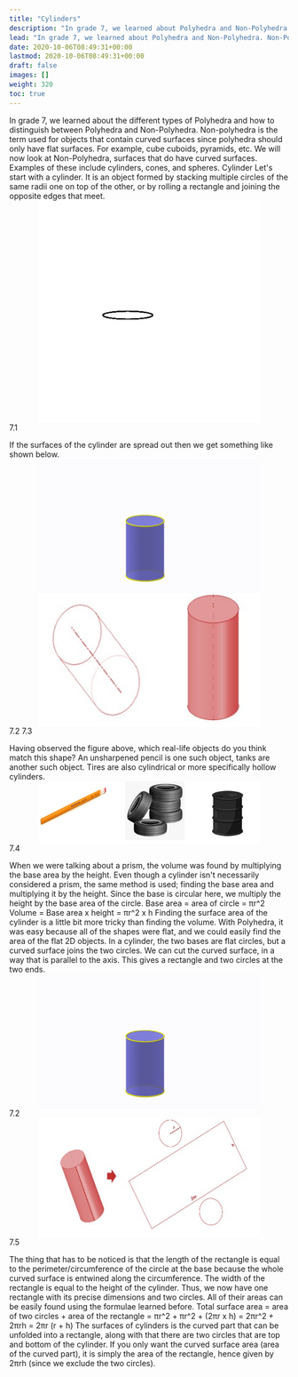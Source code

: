 ```yaml
---
title: "Cylinders"
description: "In grade 7, we learned about Polyhedra and Non-Polyhedra. Non-Polyhedra have curved surfaces, like cylinders. Cylinders have circular bases and a curved surface. We can find the volume by multiplying the base area by the height. The surface area is the sum of the areas of the two circles and the rectangle formed by the curved surface."
lead: "In grade 7, we learned about Polyhedra and Non-Polyhedra. Non-Polyhedra have curved surfaces, like cylinders. Cylinders have circular bases and a curved surface. We can find the volume by multiplying the base area by the height. The surface area is the sum of the areas of the two circles and the rectangle formed by the curved surface."
date: 2020-10-06T08:49:31+00:00
lastmod: 2020-10-06T08:49:31+00:00
draft: false
images: []
weight: 320
toc: true
---
```


In grade 7, we learned about the different types of Polyhedra and how to distinguish between Polyhedra and Non-Polyhedra. Non-polyhedra is the term used for objects that contain curved surfaces since polyhedra should only have flat surfaces. For example, cube cuboids, pyramids, etc.
We will now look at Non-Polyhedra, surfaces that do have curved surfaces. Examples of these include cylinders, cones, and spheres. 
Cylinder
Let's start with a cylinder. It is an object formed by stacking multiple circles of the same radii one on top of the other, or by rolling a rectangle and joining the opposite edges that meet. 
<img src="7_1_circles_extended.gif" width="400" style="display: block; margin: 0 auto;">
7.1



If the surfaces of the cylinder are spread out then we get something like shown below. 
<img src="7_2_net_of_a_cylinder.gif" width="400" style="display: block; margin: 0 auto;">
<img src="7_3_cylinder_views.jpg" width="400" style="display: block; margin: 0 auto;">
7.2 7.3


Having observed the figure above, which real-life objects do you think match this shape? An unsharpened pencil is one such object, tanks are another such object. Tires are also cylindrical or more specifically hollow cylinders.  
<img src="7_4_cylindrical_objects.jpg" width="400" style="display: block; margin: 0 auto;">
7.4

When we were talking about a prism, the volume was found by multiplying the base area by the height. Even though a cylinder isn't necessarily considered a prism, the same method is used; finding the base area and multiplying it by the height. 
Since the base is circular here, we multiply the height by the base area of the circle. 
Base area = area of circle = πr^2
Volume = Base area x height = πr^2 x h
Finding the surface area of the cylinder is a little bit more tricky than finding the volume. With Polyhedra, it was easy because all of the shapes were flat, and we could easily find the area of the flat 2D objects. 
In a cylinder, the two bases are flat circles, but a curved surface joins the two circles. We can cut the curved surface, in a way that is parallel to the axis. This gives a rectangle and two circles at the two ends.   
<img src="7_2_net_of_a_cylinder.gif" width="400" style="display: block; margin: 0 auto;">
7.2
<img src="7_5_net_of_a_cylinder.jpg" width="400" style="display: block; margin: 0 auto;">
7.5

The thing that has to be noticed is that the length of the rectangle is equal to the perimeter/circumference of the circle at the base because the whole curved surface is entwined along the circumference. The width of the rectangle is equal to the height of the cylinder. Thus, we now have one rectangle with its precise dimensions and two circles. All of their areas can be easily found using the formulae learned before. 
Total surface area = area of two circles + area of the rectangle
= πr^2 + πr^2 + (2πr x h)
= 2πr^2 + 2πrh
= 2πr (r + h)
The surfaces of cylinders is the curved part that can be unfolded into a rectangle, along with that there are two circles that are top and bottom of the cylinder. 
If you only want the curved surface area (area of the curved part), it is simply the area of the rectangle, hence given by 2πrh (since we exclude the two circles).
